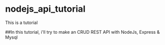 # nodejs_api_tutorial
This is a tutorial

##In this tutorial, i'll try to make an CRUD REST API with NodeJs, Express & Mysql

